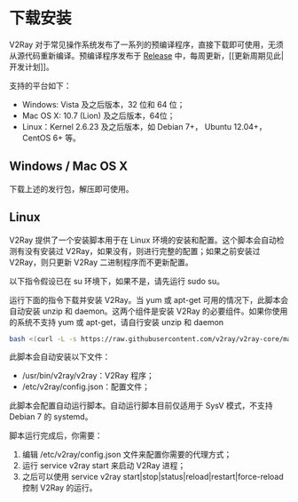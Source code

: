 # 下载安装

V2Ray 对于常见操作系统发布了一系列的预编译程序，直接下载即可使用，无须从源代码重新编译。预编译程序发布于 [Release](https://github.com/v2ray/v2ray-core/releases) 中，每周更新，[[更新周期见此|开发计划]]。

支持的平台如下：
* Windows: Vista 及之后版本，32 位和 64 位；
* Mac OS X: 10.7 (Lion) 及之后版本，64位；
* Linux：Kernel 2.6.23 及之后版本，如 Debian 7+， Ubuntu 12.04+，CentOS 6+ 等。

## Windows / Mac OS X
下载上述的发行包，解压即可使用。

## Linux
V2Ray 提供了一个安装脚本用于在 Linux 环境的安装和配置。这个脚本会自动检测有没有安装过 V2Ray，如果没有，则进行完整的配置；如果之前安装过 V2Ray，则只更新 V2Ray 二进制程序而不更新配置。

以下指令假设已在 su 环境下，如果不是，请先运行 sudo su。

运行下面的指令下载并安装 V2Ray。当 yum 或 apt-get 可用的情况下，此脚本会自动安装 unzip 和 daemon。这两个组件是安装 V2Ray 的必要组件。如果你使用的系统不支持 yum 或 apt-get，请自行安装 unzip 和 daemon
```bash
bash <(curl -L -s https://raw.githubusercontent.com/v2ray/v2ray-core/master/release/install-release.sh)
```
 
此脚本会自动安装以下文件：
* /usr/bin/v2ray/v2ray：V2Ray 程序；
* /etc/v2ray/config.json：配置文件；

此脚本会配置自动运行脚本。自动运行脚本目前仅适用于 SysV 模式，不支持 Debian 7 的 systemd。

脚本运行完成后，你需要：

1. 编辑 /etc/v2ray/config.json 文件来配置你需要的代理方式；
1. 运行 service v2ray start 来启动 V2Ray 进程；
1. 之后可以使用 service v2ray start|stop|status|reload|restart|force-reload 控制 V2Ray 的运行。
